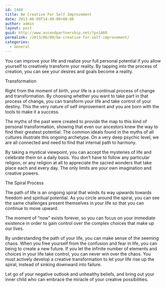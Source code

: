 ```yaml
---
id: 1460
title: Be Creative For Self Improvement
date: 2013-06-09T14:49:00+00:00
author: admin
layout: post
guid: http://www.ascendpartnership.net/?p=1460
permalink: /2013/06/09/be-creative-for-self-improvement/
categories:
  - General
---
```

You can improve your life and realize your full personal potential if you allow yourself to creatively transform your reality. By tapping into the process of creation, you can see your desires and goals become a reality.

Transformation

Right from the moment of birth, your life is a continual process of change and transformation. By choosing whether you want to take part in that process of change, you can transform your life and take control of your destiny. This the very nature of self improvement and you are born with the tools to make it a success.

The myths of the past were created to provide the map to this kind of personal transformation, showing that even our ancestors knew the way to find their greatest potential. The common ideals found in the myths of all cultures illustrate this ongoing archetype. On a very deep psychic level, we are all connected and need to find that internal path to harmony.

By taking a mystical viewpoint, you can accept the mysteries of life and celebrate them on a daily basis. You don&#8217;t have to follow any particular religion, or any religion at all to appreciate the sacred wonders that take place each and every day. The only limits are your own imagination and creative powers.

The Spiral Process

The path of life is an ongoing spiral that winds its way upwards towards freedom and spiritual potential. As you circle around the spiral, you can see the same challenges present themselves in your life so that you can continue to move upward.

The moment of &#8220;now&#8221; exists forever, so you can focus on your immediate existence in order to gain control over the complex choices that make up our lives.

By understanding the path of your life, you can make sense of the seeming chaos. When you free yourself from the confusion and fear in life, you can being to create a new future. If you let the infinite number of elements and choices in your life take control, you can never win over the chaos. You must actively develop a creative transformation to let your life rise up the spiral, instead of sinking downward into failure.

Let go of your negative outlook and unhealthy beliefs, and bring out your inner child who can embrace the miracle of your creative possibilities.